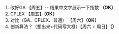 1. 改好GA 【周五】-- 结果中文字展示一下指数 **（OK）**
2. CPLEX 【周五】**（OK）**
3. 对比（GA、CPLEX、普通） 【周六】**（OK）**
4. 创新算法？（想出来+代码写大框）【周六 + 周日】**（）**